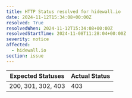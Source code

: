 ```yaml
---
title: HTTP Status resolved for hidewall.io
date: 2024-11-12T15:34:08+00:00Z
resolved: True
resolvedWhen: 2024-11-12T15:34:08+00:00Z
resolvedStartTime: 2024-11-08T11:28:04+00:00Z
severity: notice
affected:
  - hidewall.io
section: issue
---
```


| Expected Statuses | Actual Status  |
|-------------------|----------------|
| 200, 301, 302, 403 | 403 |
